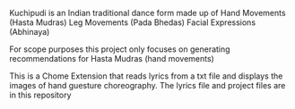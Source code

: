 Kuchipudi is an Indian traditional dance form made up of 
Hand Movements (Hasta Mudras)
Leg Movements (Pada Bhedas)
Facial Expressions (Abhinaya)

For scope purposes this project only focuses on generating recommendations for Hasta Mudras (hand movements)

This is a Chome Extension that reads lyrics from a txt file and displays the images of hand guesture choreography.
The lyrics file and project files are in this repository
